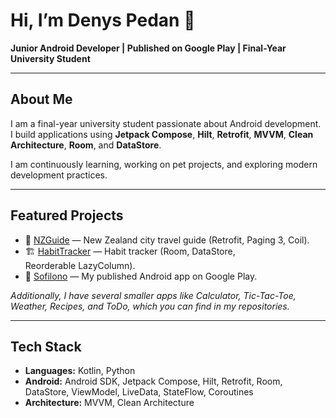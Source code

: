 # Hi, I’m Denys Pedan 👋

**Junior Android Developer | Published on Google Play | Final-Year University Student**

---

## About Me

I am a final-year university student passionate about Android development. I build applications using **Jetpack Compose**, **Hilt**, **Retrofit**, **MVVM**, **Clean Architecture**, **Room**, and **DataStore**.

I am continuously learning, working on pet projects, and exploring modern development practices.

---

## Featured Projects

* 📍 [NZGuide](https://github.com/DoggyDoggyDoggy/NZGuide) — New Zealand city travel guide (Retrofit, Paging 3, Coil).
* 🏗️ [HabitTracker](https://github.com/DoggyDoggyDoggy/HabitTracker) — Habit tracker (Room, DataStore, Reorderable LazyColumn).
* 📱 [Sofilono](https://play.google.com/store/apps/details?id=diomaxius.denys.sofilono) — My published Android app on Google Play.

*Additionally, I have several smaller apps like Calculator, Tic-Tac-Toe, Weather, Recipes, and ToDo, which you can find in my repositories.*

---

## Tech Stack

* **Languages:** Kotlin, Python
* **Android:** Android SDK, Jetpack Compose, Hilt, Retrofit, Room, DataStore, ViewModel, LiveData, StateFlow, Coroutines
* **Architecture:** MVVM, Clean Architecture
